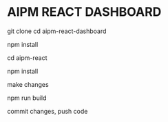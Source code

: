 # AIPM REACT DASHBOARD

git clone <repository url>
cd aipm-react-dashboard

npm install

cd aipm-react

npm install

make changes

npm run build

commit changes, push code

